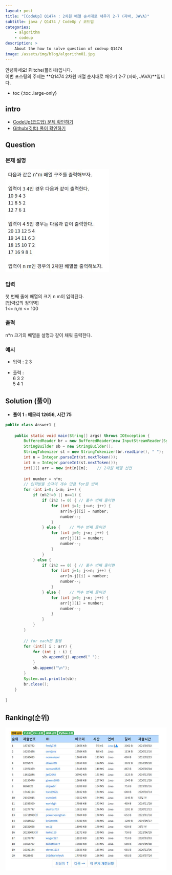```yaml
---
layout: post
title: "[CodeUp] Q1474 : 2차원 배열 순서대로 채우기 2-7 (자바, JAVA)"
subtitle: java / Q1474 / CodeUp / 코드업
categories:
    - algorithm
    - codeup
description: >
    About the how to solve question of codeup Q1474
image: /assets/img/blog/algorithm01.jpg
---
```


안녕하세요! Plitche(플리체)입니다.  
이번 포스팅의 주제는 **Q1474 2차원 배열 순서대로 채우기 2-7 (자바, JAVA)**입니다.

* toc
{:toc .large-only}

## intro
* [CodeUp(코드업) 문제 확인하기](https://codeup.kr/problem.php?id=1474)  
* [Github(깃헙) 풀이 확인하기](https://github.com/plitche/CodeUp_Solution/tree/master/Q1301~Q1400/Q1474)  

## Question
### 문제 설명
![](/assets/post/codeup/Q1400~Q1499/20211030_01/01.JPG)  

### 입력
첫 번째 줄에 배열의 크기 n m이 입력된다.  
[입력값의 정의역]  
1<=  n,m <= 100  

### 출력
n*n 크기의 배열을 설명과 같이 채워 출력한다.  

### 예시
* 입력 : 2 3  

* 출력 :  
6 3 2  
5 4 1  

## Solution (풀이)
* **풀이 1 : 메모리 12656, 시간 75**  

```java
public class Answer1 {

    public static void main(String[] args) throws IOException {
        BufferedReader br = new BufferedReader(new InputStreamReader(System.in));
        StringBuilder sb = new StringBuilder();
        StringTokenizer st = new StringTokenizer(br.readLine(), " ");
        int n = Integer.parseInt(st.nextToken());
        int m = Integer.parseInt(st.nextToken());
        int[][] arr = new int[n][m];	// 2차원 배열 선언
        
        int number = n*m;
        // 입력받을 숫자의 개수 만큼 for문 반복
        for (int i=0; i<m; i++) {
        	if (m%2!=0 || m==1) {
        		if (i%2 != 0) {	// 홀수 번째 줄이면
            		for (int j=1; j<=n; j++) {
                		arr[n-j][i] = number;
                		number--;
                	}    
            	} else {	// 짝수 번째 줄이면
            		for (int j=0; j<n; j++) {
                		arr[j][i] = number;
                		number--;
                	}    		
            	}	
        	} else {
        		if (i%2 == 0) {	// 홀수 번째 줄이면
            		for (int j=1; j<=n; j++) {
                		arr[n-j][i] = number;
                		number--;
                	}    
            	} else {	// 짝수 번째 줄이면
            		for (int j=0; j<n; j++) {
                		arr[j][i] = number;
                		number--;
                	}    		
            	}	
        	}
        }
        
        // for each문 활용
        for (int[] i : arr) {
        	for (int j : i) {
        		sb.append(j).append(" ");
        	}
        	sb.append("\n");
        }
        System.out.println(sb);
        br.close();
    }
    	 
}
```  

## Ranking(순위)
![](/assets/post/codeup/Q1400~Q1499/20211030_01/03.JPG)  